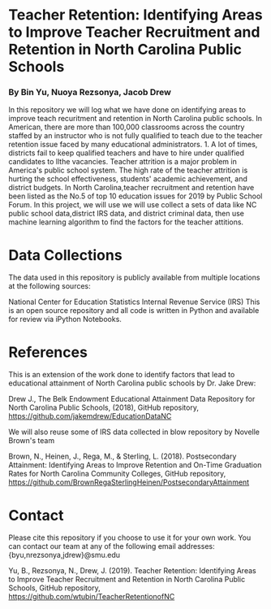 # Teacher Retention: Identifying Areas to Improve Teacher Recruitment and Retention in North Carolina Public Schools

### By Bin Yu, Nuoya Rezsonya, Jacob Drew

In this repository we will log what we have done on identifying areas to improve teach recuritment and retention in North Carolina public schools. In American, there are more than 100,000 classrooms across the country staffed by an instructor who is not fully qualified to teach due to the teacher retention issue faced by many educational administrators. 1. A lot of times, districts fail to keep qualified teachers and have to hire under qualified candidates to llthe vacancies. Teacher attrition is a major problem in America's public school
system. The high rate of the teacher attrition is hurting the school effectiveness, students' academic achievement, and district budgets. In North Carolina,teacher recruitment and retention have been listed as the No.5 of top 10 education issues for 2019 by Public School Forum. In this project, we will use we will use collect a sets of data like NC public school data,district IRS data, and district criminal data, then use machine learning algorithm to find the factors for the teacher attitions. 


# Data Collections
The data used in this repository is publicly available from multiple locations at the following sources:

National Center for Education Statistics
Internal Revenue Service (IRS)
This is an open source repository and all code is written in Python and available for review via iPython Notebooks.

# References
This is an extension of the work done to identify factors that lead to educational attainment of North Carolina public schools by Dr. Jake Drew:

Drew J., The Belk Endowment Educational Attainment Data Repository for North Carolina Public Schools, (2018), GitHub repository, https://github.com/jakemdrew/EducationDataNC

We will also reuse some of IRS data collected in blow repository by Novelle Brown's team

Brown, N., Heinen, J., Rega, M., & Sterling, L. (2018). Postsecondary Attainment: Identifying Areas to Improve Retention and On-Time Graduation Rates for North Carolina Community Colleges, GitHub repository, https://github.com/BrownRegaSterlingHeinen/PostsecondaryAttainment


# Contact
Please cite this repository if you choose to use it for your own work. You can contact our team at any of the following email addresses:
    {byu,nrezsonya,jdrew}@smu.edu

Yu, B., Rezsonya, N., Drew, J. (2019). Teacher Retention: Identifying Areas to Improve Teacher Recruitment and Retention in North Carolina Public Schools, GitHub repository, https://github.com/wtubin/TeacherRetentionofNC
